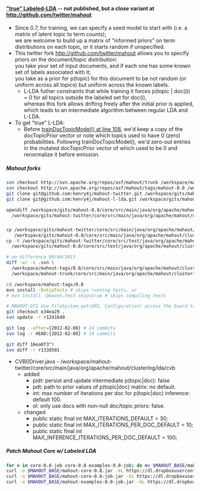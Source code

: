 #### ["true" Labeled-LDA](http://markmail.org/message/cm2a6rnxblj5azuh) -- not published, but a close variant at http://github.com/twitter/mahout

* Since 0.7, for training, we can specify a seed model to start with (i.e. a matrix of latent topic to term counts);  
  we are welcome to build up a matrix of "informed priors" on term distributions on each topic, or it starts random if unspecified. 
* This twitter fork http://github.com/twitter/mahout allows you to specify priors on the document/topic distribution:  
  you take your set of input documents, and if each one has some known set of labels associated with it;  
  you take as a prior for p(topic) for this document to be not random (or uniform across all topics) but uniform across the known labels.
  * L-LDA futher constraints that while training it forces p(topic | doc(i)) = 0 for all topics outside the labeled set for doc(i),  
    whereas this fork allows drifting freely after the initial prior is applied, which leads to an intermediate algorithm between regular LDA and L-LDA.
* To get "true" L-LDA: 
  * Before [trainDocTopicModel() at line 108](http://github.com/twitter/mahout/blob/master/core/src/main/java/org/apache/mahout/clustering/lda/cvb/CVB0PriorMapper.java), we'd keep a copy of the docTopicPrior vector or note which topics used to have 0 (zero) probabilities.
    Following trainDocTopicModel(), we'd zero-out entries in the mutated docTopicPrior vector of which used to be 0 and renormalize it before emission.

##### Mahout forks

```bash
svn checkout http://svn.apache.org/repos/asf/mahout/trunk /workspace/mahout-trunk
svn checkout http://svn.apache.org/repos/asf/mahout/tags/mahout-0.8 /workspace/mahout-tags/0.8
git clone git@github.com:henry4j/mahout-twitter.git /workspace/gits/mahout-twitter
git clone git@github.com:henry4j/mahout-l-lda.git /workspace/gits/mahout-l-lda
```

```bash
opendiff /workspace/gits/mahout-0.8/core/src/main/java/org/apache/mahout/clustering/lda/cvb \
  /workspace/gits/mahout-twitter/core/src/main/java/org/apache/mahout/clustering/lda/cvb
```

##### 

```bash
cp /workspace/gits/mahout-twitter/core/src/main/java/org/apache/mahout/clustering/lda/cvb/* \
   /workspace/gits/mahout-0.8/core/src/main/java/org/apache/mahout/clustering/lda/cvb
cp -R /workspace/gits/mahout-twitter/core/src/test/java/org/apache/mahout/clustering/lda/cvb \
  /workspace/gits/mahout-0.8/core/src/test/java/org/apache/mahout/clustering/lda/cvb
```

```bash
# no difference 09/04/2013
diff -wr -x .svn \
  /workspace/mahout-tags/0.8/core/src/main/java/org/apache/mahout/clustering/lda/cvb \
  /workspace/mahout-trunk/core/src/main/java/org/apache/mahout/clustering/lda/cvb
```

```bash
cd /workspace/mahout-tags/0.8
mvn install -DskipTests # skips running tests, or
# mvn install -Dmaven.test.skip=true # skips compiling tests
```

```bash
# MAHOUT-971 Use FileSystem.get(URI, Configuration) across the board to make it (more likely to) work with S3
git checkout e34ea29 .
svn update -r r1241649
```

```bash
git log --after={2012-02-08} # 24 commits
svn log -r HEAD:{2012-02-08} # 19 commits
```

```bash
git diff 16ea0f3^!
svn diff -r r1338501
```

* CVB0Driver.java - /workspace/mahout-twitter/core/src/main/java/org/apache/mahout/clustering/lda/cvb 
  * added
     * pidt: persist and update intermediate p(topic|doc): false
     * pdt: path to prior values of p(topic|doc) matrix: no default.
     * int: max number of iterations per doc for p(topic|doc) inference: default 100.
     * ol: only use docs with non-null doc/topic priors: false.
  * changed
     * public static final int MAX_ITERATIONS_DEFAULT = 30;
     * public static final int MAX_ITERATIONS_PER_DOC_DEFAULT = 10;
     * public static final int MAX_INFERENCE_ITERATIONS_PER_DOC_DEFAULT = 100;

##### Patch Mahout Core w/ Labeled LDA

```bash
for e in core-0.8-job core-0.8 examples-0.8-job; do mv $MAHOUT_BASE/mahout-$e.jar $MAHOUT_BASE/mahout-$e.jar.bak; done
curl -o $MAHOUT_BASE/mahout-core-0.8.jar -kL https://dl.dropboxusercontent.com/u/47820156/mahout/patches/mahout-core-0.8-patched.jar
curl -o $MAHOUT_BASE/mahout-core-0.8-job.jar -kL https://dl.dropboxusercontent.com/u/47820156/mahout/patches/mahout-core-0.8-patched-job.jar
curl -o $MAHOUT_BASE/mahout-examples-0.8-job.jar -kL https://dl.dropboxusercontent.com/u/47820156/mahout/patches/mahout-examples-0.8-patched-job.jar
```
